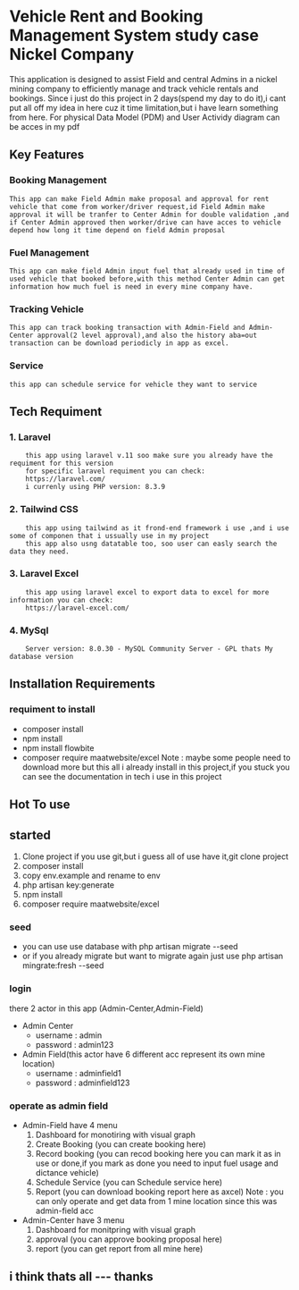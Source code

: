 # Vehicle Rent and Booking Management System study case Nickel Company

This application is designed to assist Field and central Admins in a nickel mining company to efficiently manage and track vehicle rentals and bookings.
Since i just do this project in 2 days(spend my day to do it),i cant put all off my idea in here cuz it time limitation,but i have learn something from here.
For physical Data Model (PDM) and User Actividy diagram can be acces in my pdf

## Key Features

### Booking Management

    This app can make Field Admin make proposal and approval for rent vehicle that come from worker/driver request,id Field Admin make approval it will be tranfer to Center Admin for double validation ,and if Center Admin approved then worker/drive can have acces to vehicle depend how long it time depend on field Admin proposal

### Fuel Management

    This app can make field Admin input fuel that already used in time of used vehicle that booked before,with this method Center Admin can get information how much fuel is need in every mine company have.

### Tracking Vehicle

    This app can track booking transaction with Admin-Field and Admin-Center approval(2 level approval),and also the history aba=out transaction can be download periodicly in app as excel.

### Service

    this app can schedule service for vehicle they want to service

## Tech Requiment

### 1. Laravel

        this app using laravel v.11 soo make sure you already have the requiment for this version
        for specific laravel requiment you can check:
        https://laravel.com/
        i currenly using PHP version: 8.3.9

### 2. Tailwind CSS

        this app using tailwind as it frond-end framework i use ,and i use some of componen that i ussually use in my project
        this app also usng datatable too, soo user can easly search the data they need.

### 3. Laravel Excel

        this app using laravel excel to export data to excel for more information you can check:
        https://laravel-excel.com/

### 4. MySql

        Server version: 8.0.30 - MySQL Community Server - GPL thats My database version

## Installation Requirements

### requiment to install

- composer install
- npm install
- npm install flowbite
- composer require maatwebsite/excel
  Note : maybe some people need to download more but this all i already install in this project,if you stuck you can see the documentation in tech i use in this project

## Hot To use

## started

1. Clone project if you use git,but i guess all of use have it,git clone project
2. composer install
3. copy env.example and rename to env
4. php artisan key:generate
5. npm install
6. composer require maatwebsite/excel

### seed

- you can use use database with php artisan migrate --seed
- or if you already migrate but want to migrate again just use php artisan mingrate:fresh --seed

### login

there 2 actor in this app (Admin-Center,Admin-Field)

- Admin Center
  - username : admin
  - password : admin123
- Admin Field(this actor have 6 different acc represent its own mine location)
  - username : adminfield1
  - password : adminfield123

### operate as admin field

- Admin-Field have 4 menu
  1. Dashboard for monotiring with visual graph
  2. Create Booking (you can create booking here)
  3. Record booking (you can recod booking here you can mark it as in use or done,if you mark as done you need to input fuel usage and dictance vehicle)
  4. Schedule Service (you can Schedule service here)
  5. Report (you can download booking report here as axcel)
     Note : you can only operate and get data from 1 mine location since this was admin-field acc
- Admin-Center have 3 menu
  1. Dashboard for monitpring with visual graph
  2. approval (you can approve booking proposal here)
  3. report (you can get report from all mine here)

## i think thats all --- thanks
